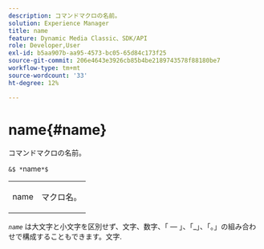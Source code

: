 ```yaml
---
description: コマンドマクロの名前。
solution: Experience Manager
title: name
feature: Dynamic Media Classic、SDK/API
role: Developer,User
exl-id: b5aa907b-aa95-4573-bc05-65d84c173f25
source-git-commit: 206e4643e3926cb85b4be2189743578f88180be7
workflow-type: tm+mt
source-wordcount: '33'
ht-degree: 12%

---
```


# name{#name}

コマンドマクロの名前。

`&$ *`name`*$`

<table id="simpletable_A07C4682275F461BA1F3B7752CE3FAE1"> 
 <tr class="strow"> 
  <td class="stentry"> <p><span class="codeph"> <span class="varname"> name</span></span> </p> </td> 
  <td class="stentry"> <p>マクロ名。 </p></td> 
 </tr> 
</table>

*`name`* は大文字と小文字を区別せず、文字、数字、「 — 」、「_」、「。」の組み合わせで構成することもできます。文字.
